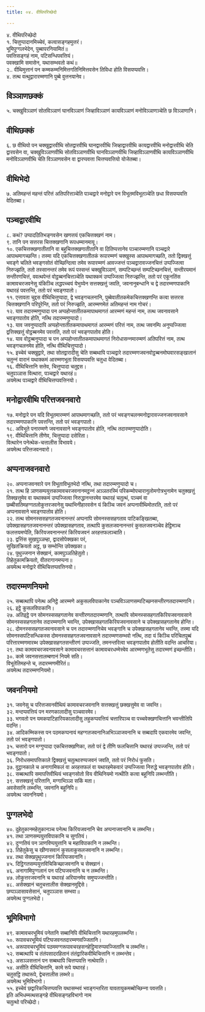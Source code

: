 ```yaml
---
title: ०४. वीथिपरिच्छेदो

---
```

४. वीथिपरिच्छेदो  
१. चित्तुप्पादानमिच्‍चेवं, कत्वासङ्गहमुत्तरं।  
भूमिपुग्गलभेदेन, पुब्बापरनियामितं॥  
पवत्तिसङ्गहं नाम, पटिसन्धिपवत्तियं।  
पवक्खामि समासेन, यथासम्भवतो कथं॥  
२.. वीथिमुत्तानं पन कम्मकम्मनिमित्तगतिनिमित्तवसेन तिविधा होति विसयप्पवत्ति।  
४. तत्थ वत्थुद्वारारम्मणानि पुब्बे वुत्तनयानेव।  


## विञ्‍ञाणछक्‍कं

५. चक्खुविञ्‍ञाणं सोतविञ्‍ञाणं घानविञ्‍ञाणं जिव्हाविञ्‍ञाणं कायविञ्‍ञाणं मनोविञ्‍ञाणञ्‍चेति छ विञ्‍ञाणानि।  


## वीथिछक्‍कं

६. छ वीथियो पन चक्खुद्वारवीथि सोतद्वारवीथि घानद्वारवीथि जिव्हाद्वारवीथि कायद्वारवीथि मनोद्वारवीथि चेति द्वारवसेन वा, चक्खुविञ्‍ञाणवीथि सोतविञ्‍ञाणवीथि घानविञ्‍ञाणवीथि जिव्हाविञ्‍ञाणवीथि कायविञ्‍ञाणवीथि मनोविञ्‍ञाणवीथि चेति विञ्‍ञाणवसेन वा द्वारप्पवत्ता चित्तप्पवत्तियो योजेतब्बा।  


## वीथिभेदो

७. अतिमहन्तं महन्तं परित्तं अतिपरित्तञ्‍चेति पञ्‍चद्वारे मनोद्वारे पन विभूतमविभूतञ्‍चेति छधा विसयप्पवत्ति वेदितब्बा।  


## पञ्‍चद्वारवीथि

८. कथं? उप्पादठितिभङ्गवसेन खणत्तयं एकचित्तक्खणं नाम।  
९. तानि पन सत्तरस चित्तक्खणानि रूपधम्मानमायू।  
१०. एकचित्तक्खणातीतानि वा बहुचित्तक्खणातीतानि वा ठितिप्पत्तानेव पञ्‍चारम्मणानि पञ्‍चद्वारे आपाथमागच्छन्ति। तस्मा यदि एकचित्तक्खणातीतकं रूपारम्मणं चक्खुस्स आपाथमागच्छति, ततो द्विक्खत्तुं भवङ्गे चलिते भवङ्गसोतं वोच्छिन्दित्वा तमेव रूपारम्मणं आवज्‍जन्तं पञ्‍चद्वारावज्‍जनचित्तं उप्पज्‍जित्वा निरुज्झति, ततो तस्सानन्तरं तमेव रूपं पस्सन्तं चक्खुविञ्‍ञाणं, सम्पटिच्छन्तं सम्पटिच्छनचित्तं, सन्तीरयमानं सन्तीरणचित्तं, ववत्थपेन्तं वोट्ठब्बनचित्तञ्‍चेति यथाक्‍कमं उप्पज्‍जित्वा निरुज्झन्ति, ततो परं एकूनतिंस कामावचरजवनेसु यंकिञ्‍चि लद्धपच्‍चयं येभुय्येन सत्तक्खत्तुं जवति, जवनानुबन्धानि च द्वे तदारम्मणपाकानि यथारहं पवत्तन्ति, ततो परं भवङ्गपातो।  
११. एत्तावता चुद्दस वीथिचित्तुप्पादा, द्वे भवङ्गचलनानि, पुब्बेवातीतकमेकचित्तक्खणन्ति कत्वा सत्तरस चित्तक्खणानि परिपूरेन्ति, ततो परं निरुज्झति, आरम्मणमेतं अतिमहन्तं नाम गोचरं।  
१२. याव तदारम्मणुप्पादा पन अप्पहोन्तातीतकमापाथमागतं आरम्मणं महन्तं नाम, तत्थ जवनावसाने भवङ्गपातोव होति, नत्थि तदारम्मणुप्पादो।  
१३. याव जवनुप्पादापि अप्पहोन्तातीतकमापाथमागतं आरम्मणं परित्तं नाम, तत्थ जवनम्पि अनुप्पज्‍जित्वा द्वत्तिक्खत्तुं वोट्ठब्बनमेव पवत्तति, ततो परं भवङ्गपातोव होति।  
१४. याव वोट्ठब्बनुप्पादा च पन अप्पहोन्तातीतकमापाथमागतं निरोधासन्‍नमारम्मणं अतिपरित्तं नाम, तत्थ भवङ्गचलनमेव होति, नत्थि वीथिचित्तुप्पादो।  
१५. इच्‍चेवं चक्खुद्वारे, तथा सोतद्वारादीसु चेति सब्बथापि पञ्‍चद्वारे तदारम्मणजवनवोट्ठब्बनमोघवारसङ्खातानं चतुन्‍नं वारानं यथाक्‍कमं आरम्मणभूता विसयप्पवत्ति चतुधा वेदितब्बा।  
१६. वीथिचित्तानि सत्तेव, चित्तुप्पादा चतुद्दस।  
चतुपञ्‍ञास वित्थारा, पञ्‍चद्वारे यथारहं॥  
अयमेत्थ पञ्‍चद्वारे वीथिचित्तप्पवत्तिनयो।  


## मनोद्वारवीथि परित्तजवनवारो

१७. मनोद्वारे पन यदि विभूतमारम्मणं आपाथमागच्छति, ततो परं भवङ्गचलनमनोद्वारावज्‍जनजवनावसाने तदारम्मणपाकानि पवत्तन्ति, ततो परं भवङ्गपातो।  
१८. अविभूते पनारम्मणे जवनावसाने भवङ्गपातोव होति, नत्थि तदारम्मणुप्पादोति।  
१९. वीथिचित्तानि तीणेव, चित्तुप्पादा दसेरिता।  
वित्थारेन पनेत्थेक-चत्तालीस विभावये।  
अयमेत्थ परित्तजवनवारो।  


## अप्पनाजवनवारो

२०. अप्पनाजवनवारे पन विभूताविभूतभेदो नत्थि, तथा तदारम्मणुप्पादो च।  
२१. तत्थ हि ञाणसम्पयुत्तकामावचरजवनानमट्ठन्‍नं अञ्‍ञतरस्मिं परिकम्मोपचारानुलोमगोत्रभुनामेन चतुक्खत्तुं तिक्खत्तुमेव वा यथाक्‍कमं उप्पज्‍जित्वा निरुद्धानन्तरमेव यथारहं चतुत्थं, पञ्‍चमं वा छब्बीसतिमहग्गतलोकुत्तरजवनेसु यथाभिनीहारवसेन यं किञ्‍चि जवनं अप्पनावीथिमोतरति, ततो परं अप्पनावसाने भवङ्गपातोव होति।  
२२. तत्थ सोमनस्ससहगतजवनानन्तरं अप्पनापि सोमनस्ससहगताव पाटिकङ्खितब्बा, उपेक्खासहगतजवनानन्तरं उपेक्खासहगताव, तत्थापि कुसलजवनानन्तरं कुसलजवनञ्‍चेव हेट्ठिमञ्‍च फलत्तयमप्पेति, किरियजवनानन्तरं किरियजवनं अरहत्तफलञ्‍चाति।  
२३. द्वत्तिंस सुखपुञ्‍ञम्हा, द्वादसोपेक्खका परं,  
सुखितक्रियतो अट्ठ, छ सम्भोन्ति उपेक्खका॥  
२४. पुथुज्‍जनान सेक्खानं, कामपुञ्‍ञतिहेतुतो।  
तिहेतुकामक्रियतो, वीतरागानमप्पना॥  
अयमेत्थ मनोद्वारे वीथिचित्तप्पवत्तिनयो।  


## तदारम्मणनियमो

२५. सब्बत्थापि पनेत्थ अनिट्ठे आरम्मणे अकुसलविपाकानेव पञ्‍चविञ्‍ञाणसम्पटिच्छनसन्तीरणतदारम्मणानि।  
२६. इट्ठे कुसलविपाकानि।  
२७. अतिइट्ठे पन सोमनस्ससहगतानेव सन्तीरणतदारम्मणानि, तत्थापि सोमनस्ससहगतकिरियजवनावसाने सोमनस्ससहगतानेव तदारम्मणानि भवन्ति, उपेक्खासहगतकिरियजवनावसाने च उपेक्खासहगतानेव होन्ति।  
२८. दोमनस्ससहगतजवनावसाने च पन तदारम्मणानिचेव भवङ्गानि च उपेक्खासहगतानेव भवन्ति, तस्मा यदि सोमनस्सपटिसन्धिकस्स दोमनस्ससहगतजवनावसाने तदारम्मणसम्भवो नत्थि, तदा यं किञ्‍चि परिचितपुब्बं परित्तारम्मणमारब्भ उपेक्खासहगतसन्तीरणं उप्पज्‍जति, तमनन्तरित्वा भवङ्गपातोव होतीति वदन्ति आचरिया।  
२९. तथा कामावचरजवनावसाने कामावचरसत्तानं कामावचरधम्मेस्वेव आरम्मणभूतेसु तदारम्मणं इच्छन्तीति।  
३०. कामे जवनसत्तालम्बणानं नियमे सति।  
विभूतेतिमहन्ते च, तदारम्मणमीरितं॥  
अयमेत्थ तदारम्मणनियमो।  


## जवननियमो

३१. जवनेसु च परित्तजवनवीथियं कामावचरजवनानि सत्तक्खत्तुं छक्खत्तुमेव वा जवन्ति।  
३२. मन्दप्पवत्तियं पन मरणकालादीसु पञ्‍चवारमेव।  
३३. भगवतो पन यमकपाटिहारियकालादीसु लहुकप्पवत्तियं चत्तारिपञ्‍च वा पच्‍चवेक्खणचित्तानि भवन्तीतिपि वदन्ति।  
३४. आदिकम्मिकस्स पन पठमकप्पनायं महग्गतजवनानिअभिञ्‍ञाजवनानि च सब्बदापि एकवारमेव जवन्ति, ततो परं भवङ्गपातो।  
३५. चत्तारो पन मग्गुप्पादा एकचित्तक्खणिका, ततो परं द्वे तीणि फलचित्तानि यथारहं उप्पज्‍जन्ति, ततो परं भवङ्गपातो।  
३६. निरोधसमापत्तिकाले द्विक्खत्तुं चतुत्थारुप्पजवनं जवति, ततो परं निरोधं फुसति।  
३७. वुट्ठानकाले च अनागामिफलं वा अरहत्तफलं वा यथारहमेकवारं उप्पज्‍जित्वा निरुद्धे भवङ्गपातोव होति।  
३८. सब्बत्थापि समापत्तिवीथियं भवङ्गसोतो विय वीथिनियमो नत्थीति कत्वा बहूनिपि लब्भन्तीति।  
३९. सत्तक्खत्तुं परित्तानि, मग्गाभिञ्‍ञा सकिं मता।  
अवसेसानि लब्भन्ति, जवनानि बहूनिपि॥  
अयमेत्थ जवननियमो।  


## पुग्गलभेदो

४०. दुहेतुकानमहेतुकानञ्‍च पनेत्थ किरियजवनानि चेव अप्पनाजवनानि च लब्भन्ति।  
४१. तथा ञाणसम्पयुत्तविपाकानि च सुगतियं।  
४२. दुग्गतियं पन ञाणविप्पयुत्तानि च महाविपाकानि न लब्भन्ति।  
४३. तिहेतुकेसु च खीणासवानं कुसलाकुसलजवनानि न लब्भन्ति।  
४४. तथा सेक्खपुथुज्‍जनानं किरियजवनानि।  
४५. दिट्ठिगतसम्पयुत्तविचिकिच्छाजवनानि च सेक्खानं।  
४६. अनागामिपुग्गलानं पन पटिघजवनानि च न लब्भन्ति।  
४७. लोकुत्तरजवनानि च यथारहं अरियानमेव समुप्पज्‍जन्तीति।  
४८. असेक्खानं चतुचत्तालीस सेक्खानमुद्दिसे।  
छप्पञ्‍ञासावसेसानं, चतुपञ्‍ञास सम्भवा॥  
अयमेत्थ पुग्गलभेदो।  


## भूमिविभागो

४९. कामावचरभूमियं पनेतानि सब्बानिपि वीथिचित्तानि यथारहमुपलब्भन्ति।  
५०. रूपावचरभूमियं पटिघजवनतदारम्मणवज्‍जितानि।  
५१. अरूपावचरभूमियं पठममग्गरूपावचरहसनहेट्ठिमारुप्पवज्‍जितानि च लब्भन्ति।  
५२. सब्बत्थापि च तंतंपसादरहितानं तंतंद्वारिकवीथिचित्तानि न लब्भन्तेव।  
५३. असञ्‍ञसत्तानं पन सब्बथापि चित्तप्पवत्ति नत्थेवाति।  
५४. असीति वीथिचित्तानि, कामे रूपे यथारहं।  
चतुसट्ठि तथारूपे, द्वेचत्तालीस लब्भरे॥  
अयमेत्थ भूमिविभागो।  
५५. इच्‍चेवं छद्वारिकचित्तप्पवत्ति यथासम्भवं भवङ्गन्तरिता यावतायुकमब्बोच्छिन्‍ना पवत्तति।  
इति अभिधम्मत्थसङ्गहे वीथिसङ्गहविभागो नाम  
चतुत्थो परिच्छेदो।  